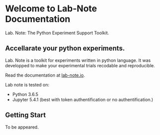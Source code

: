 # Welcome to Lab-Note Documentation

Lab. Note: The Python Experiment Support Toolkit.


## Accellarate your python experiments.

Lab. Note is a toolkit for experiments written in python language. It was developped to make your experimental trials recodable and reproducible.

Read the documentation at [lab-note.io](https://lab-note.github.io).

Lab note is tested on:
 - Python 3.6.5
 - Jupyter 5.4.1 (best with token authentification or no authentification.)

## Getting Start

To be appeared.
